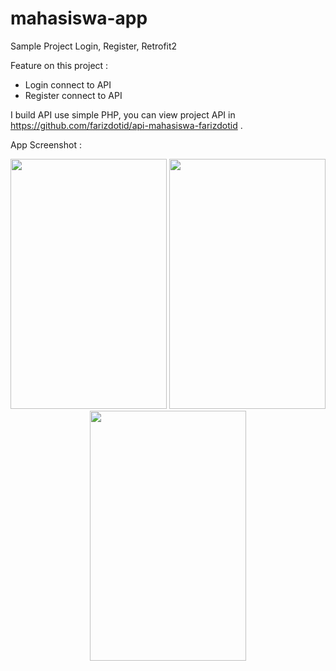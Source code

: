 # mahasiswa-app
Sample Project Login, Register, Retrofit2

Feature on this project :
- Login connect to API
- Register connect to API

I build API use simple PHP, you can view project API in https://github.com/farizdotid/api-mahasiswa-farizdotid .

App Screenshot :
<p align="center">
  <img src="https://raw.githubusercontent.com/farizdotid/mahasiswa-app/master/screenshot/device-2017-05-13-224616.png" width="250" height="400" />
   <img src="https://raw.githubusercontent.com/farizdotid/mahasiswa-app/master/screenshot/device-2017-05-13-224648.png" width="250" height="400" />
   <img src="https://raw.githubusercontent.com/farizdotid/mahasiswa-app/master/screenshot/device-2017-05-13-224708.png" width="250" height="400" />
</p>
